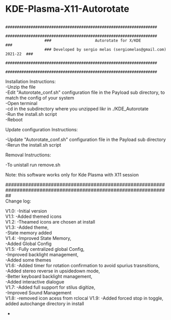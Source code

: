 # KDE-Plasma-X11-Autorotate
                     ##################################################################  
                     ##################################################################  
                     ###                   Autorotate for X/KDE                     ###  
                     ### Developed by sergio melas (sergiomelas@gmail.com) 2021-22  ###  
                     ##################################################################  
                     ##################################################################  
  
Installation Instructions:  
  -Unzip the file  
  -Edit "Autorotate_conf.sh" configuration file in the Payload sub directory, to match the config of your system  
  -Open terminal  
  -cd in the subdirectory where you unzipped likr in ./KDE_Autorotate  
  -Run the install.sh script  
  -Reboot  
  
Update configuration Instructions:  
  
  -Update "Autorotate_conf.sh" configuration file in the Payload sub directory  
  -Rerun the install.sh script  
  
Removal Instructions:  
  
  -To unistall run remove.sh  
  
Note: this software works only for Kde Plasma with X11 session  
  
##################################################################################################################  
Change log:  
  
V1.0: -Initial version  
V1.1: -Added themed icons  
V1.2: -Theamed icons are chosen at install  
V1.3: -Added theme,  
      -State memory added  
V1.4: -Improved State Memory,  
      -Added Global Config  
V1.5: -Fully centralized global Config,  
      -Improved backlight management,  
      -Added some themes  
V1.6: -Added timer for rotation confirmation to avoid spurius trasnsitions,  
      -Added stereo reverse in upsidedown mode,  
      -Better keyboard backlight management,  
      -Added interactive dialogue  
V1.7: -Added full support for stilus digitize,  
      -Improved Sound Management  
V1.8: -removed icon acess from rclocal
V1.9: -Added forced stop in toggle, added autochange directory in install

-
